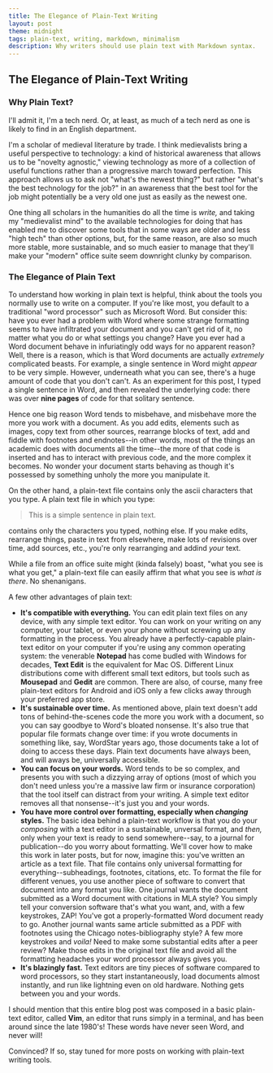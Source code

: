 ```yaml
---
title: The Elegance of Plain-Text Writing
layout: post
theme: midnight
tags: plain-text, writing, markdown, minimalism
description: Why writers should use plain text with Markdown syntax.
---
```




## The Elegance of Plain-Text Writing


### Why Plain Text?

I'll admit it, I'm a tech nerd. Or, at least, as much of a tech nerd as one is likely to find in an English department.

I'm a scholar of medieval literature by trade. I think medievalists bring a useful perspective to technology: a kind of historical awareness that allows us to be "novelty agnostic," viewing technology as more of a collection of useful functions rather than a progressive march toward perfection. This approach allows us to ask not "what's the newest thing?" but rather "what's the best technology for the job?" in an awareness that the best tool for the job might potentially be a very old one just as easily as the newest one. 

One thing all scholars in the humanities do all the time is *write,* and taking my "medievalist mind" to the available technologies for doing that has enabled me to discover some tools that in some ways are older and less "high tech" than other options, but, for the same reason, are also so much more stable, more sustainable, and so much easier to manage that they'll make your "modern" office suite seem downright clunky by comparison.

### The Elegance of Plain Text

To understand how working in plain text is helpful, think about the tools you normally use to write on a computer. If you're like most, you default to a traditional "word processor" such as Microsoft Word. But consider this: have you ever had a problem with Word where some strange formatting seems to have infiltrated your document and you can't get rid of it, no matter what you do or what settings you change? Have you ever had a Word document behave in infuriatingly odd ways for no apparent reason? Well, there is a reason, which is that Word documents are actually *extremely* complicated beasts. For example, a single sentence in Word might *appear* to be very simple. However, underneath what you can see, there's a huge amount of code that you don't can't. As an experiment for this post, I typed a single sentence in Word, and then revealed the underlying code: there was over **nine pages** of code for that solitary sentence. 


Hence one big reason Word tends to misbehave, and misbehave more the more you work with a document. As you add edits, elements such as images, copy text from other sources, rearrange blocks of text, add and fiddle with footnotes and endnotes--in other words, most of the things an academic does with documents all the time--the more of that code is inserted and has to interact with previous code, and the more complex it becomes. No wonder your document starts behaving as though it's possessed by something unholy the more you manipulate it.

On the other hand, a plain-text file contains only the ascii characters that you type. A plain text file in which you type:

>This is a simple sentence in plain text.

contains only the characters you typed, nothing else. If you make edits, rearrange things, paste in text from elsewhere, make lots of revisions over time, add sources, etc., you're only rearranging and addind *your* text.

While a file from an office suite might (kinda falsely) boast, "what you see is what you get," a plain-text file can easily affirm that what you see is *what is there*. No shenanigans. 


A few other advantages of plain text:

- **It's compatible with everything.** You can edit plain text files on any device, with any simple text editor. You can work on your writing on any computer, your tablet, or even your phone without screwing up any formatting in the process. You already have a perfectly-capable plain-text editor on your computer if you're using any common operating system: the venerable **Notepad** has come budled with Windows for decades, **Text Edit** is the equivalent for Mac OS. Different Linux distributions come with different small text editors, but tools such as **Mousepad** and **Gedit** are common. There are also, of course, many free plain-text editors for Android and iOS only a few clicks away through your preferred app store.
- **It's sustainable over time.** As mentioned above, plain text doesn't add tons of behind-the-scenes code the more you work with a document, so you can say goodbye to Word's bloated nonsense. It's also true that popular file formats change over time: if you wrote documents in something like, say, WordStar years ago, those documents take a lot of doing to access these days. Plain text documents have always been, and will aways be, universally accessible.
- **You can focus on your words.** Word tends to be so complex, and presents you with such a dizzying array of options (most of which you don't need unless you're a massive law firm or insurance corporation) that the tool itself can distract from your writing. A simple text editor removes all that nonsense--it's just you and your words.
- **You have more control over formatting, especially when *changing* styles.** The basic idea behind a plain-text workflow is that you do your *composing* with a text editor in a sustainable, unversal format, and *then,* only when your text is ready to send somewhere--say, to a journal for publication--do you worry about formatting. We'll cover how to make this work in later posts, but for now, imagine this: you've written an article as a text file. That file contains only universal formatting for everything--subheadings, footnotes, citations, etc. To format the file for different venues, you use another piece of software to convert that document into any format you like. One journal wants the document submitted as a Word document with citations in MLA style? You simply tell your conversion software that's what you want, and, with a few keystrokes, ZAP! You've got a properly-formatted Word document ready to go. Another journal wants same article submitted as a PDF with footnotes using the Chicago notes-bibliography style? A few more keystrokes and *voila!* Need to make some substantial edits after a peer review? Make those edits in the original text file and avoid all the formatting headaches your word processor always gives you.
- **It's blazingly fast.** Text editors are tiny pieces of software compared to word processors, so they start instantaneously, load documents almost instantly, and run like lightning even on old hardware. Nothing gets between you and your words.

I should mention that this entire blog post was composed in a basic plain-text editor, called **Vim**, an editor that runs simply in a terminal, and has been around since the late 1980's! These words have never seen Word, and never will!

Convinced? If so, stay tuned for more posts on working with plain-text writing tools.
